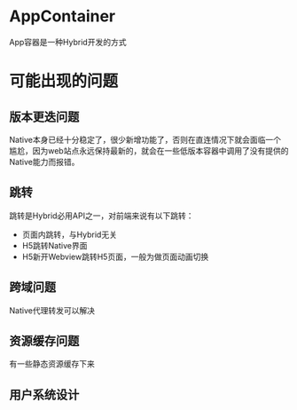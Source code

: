 # AppContainer

App容器是一种Hybrid开发的方式


# 可能出现的问题
## 版本更迭问题
Native本身已经十分稳定了，很少新增功能了，否则在直连情况下就会面临一个尴尬，因为web站点永远保持最新的，就会在一些低版本容器中调用了没有提供的Native能力而报错。

## 跳转
跳转是Hybrid必用API之一，对前端来说有以下跳转：

- 页面内跳转，与Hybrid无关
- H5跳转Native界面
- H5新开Webview跳转H5页面，一般为做页面动画切换

## 跨域问题

Native代理转发可以解决


## 资源缓存问题
有一些静态资源缓存下来

## 用户系统设计
